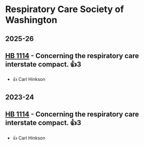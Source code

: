 # Respiratory Care Society of Washington
## 2025-26

## [HB 1114](/bill/2025-26/hb/1114/) - Concerning the respiratory care interstate compact. 👍3  
* 👍 Carl Hinkson

## 2023-24

## [HB 1114](/bill/2023-24/hb/1114/) - Concerning the respiratory care interstate compact. 👍3  
* 👍 Carl Hinkson
